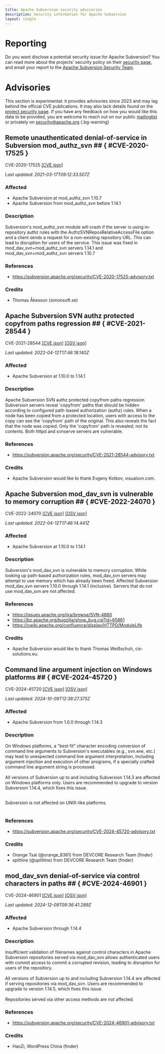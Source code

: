 ```yaml
---
title: Apache Subversion security advisories
description: Security information for Apache Subversion
layout: single
---
```


# Reporting

Do you want disclose a potential security issue for Apache Subversion? You can read more about the projects' security policy on their [security page](https://subversion.apache.org/security/), and email your report to the [Apache Subversion Security Team](mailto:security@subversion.apache.org).

# Advisories

This section is experimental: it provides advisories since 2023 and may lag behind the official CVE publications. It may also lack details found on the [project security page](https://subversion.apache.org/security/). If you have any feedback on how you would like this data to be provided, you are welcome to reach out on our public [mailinglist](/mailinglist) or privately on [security@apache.org](mailto:security@apache.org)
{.bg-warning}

## Remote unauthenticated denial-of-service in Subversion mod_authz_svn ## { #CVE-2020-17525 }

CVE-2020-17525 [\[CVE json\]](./CVE-2020-17525.cve.json)

_Last updated: 2021-03-17T09:12:33.507Z_

### Affected

* Apache Subversion at mod_authz_svn 1.10.7
* Apache Subversion from mod_authz_svn before 1.14.1


### Description

Subversion's mod_authz_svn module will crash if the server is using in-repository authz rules with the AuthzSVNReposRelativeAccessFile option and a client sends a request for a non-existing repository URL. This can lead to disruption for users of the service.  This issue was fixed in mod_dav_svn+mod_authz_svn servers 1.14.1 and mod_dav_svn+mod_authz_svn servers 1.10.7

### References
* https://subversion.apache.org/security/CVE-2020-17525-advisory.txt


### Credits
* Thomas Åkesson (simonsoft.se)


## Apache Subversion SVN authz protected copyfrom paths regression ## { #CVE-2021-28544 }

CVE-2021-28544 [\[CVE json\]](./CVE-2021-28544.cve.json) [\[OSV json\]](./CVE-2021-28544.osv.json)



_Last updated: 2022-04-12T17:46:18.140Z_

### Affected

* Apache Subversion at 1.10.0 to 1.14.1


### Description

Apache Subversion SVN authz protected copyfrom paths regression  Subversion servers reveal 'copyfrom' paths that should be hidden according to configured path-based authorization (authz) rules.  When a node has been copied from a protected location, users with access to the copy can see the 'copyfrom' path of the original.  This also reveals the fact that the node was copied.  Only the 'copyfrom' path is revealed; not its contents. Both httpd and svnserve servers are vulnerable.

### References
* https://subversion.apache.org/security/CVE-2021-28544-advisory.txt


### Credits
* Apache Subversion would like to thank Evgeny Kotkov, visualsvn.com.


## Apache Subversion mod_dav_svn is vulnerable to memory corruption ## { #CVE-2022-24070 }

CVE-2022-24070 [\[CVE json\]](./CVE-2022-24070.cve.json) [\[OSV json\]](./CVE-2022-24070.osv.json)



_Last updated: 2022-04-12T17:46:14.441Z_

### Affected

* Apache Subversion at 1.10.0 to 1.14.1


### Description

Subversion's mod_dav_svn is vulnerable to memory corruption.  While looking up path-based authorization rules, mod_dav_svn servers may attempt to use memory which has already been freed.  Affected Subversion mod_dav_svn servers 1.10.0 through 1.14.1 (inclusive). Servers that do not use mod_dav_svn are not affected.

### References
* https://issues.apache.org/jira/browse/SVN-4880
* https://bz.apache.org/bugzilla/show_bug.cgi?id=65861
* https://cwiki.apache.org/confluence/display/HTTPD/ModuleLife


### Credits
* Apache Subversion would like to thank Thomas Weißschuh, cis-solutions.eu.


## Command line argument injection on Windows platforms ## { #CVE-2024-45720 }

CVE-2024-45720 [\[CVE json\]](./CVE-2024-45720.cve.json) [\[OSV json\]](./CVE-2024-45720.osv.json)



_Last updated: 2024-10-09T12:38:27.375Z_

### Affected

* Apache Subversion from 1.0.0 through 1.14.3


### Description

On Windows platforms, a "best fit" character encoding conversion of command line arguments to Subversion's executables (e.g., svn.exe, etc.) may lead to unexpected command line argument interpretation, including argument injection and execution of other programs, if a specially crafted command line argument string is processed.<br><br>All versions of Subversion up to and including Subversion 1.14.3 are affected on Windows platforms only. Users are recommended to upgrade to version Subversion 1.14.4, which fixes this issue.<br><br><div>Subversion is not affected on UNIX-like platforms.</div><br>

### References
* https://subversion.apache.org/security/CVE-2024-45720-advisory.txt


### Credits
* Orange Tsai (@orange_8361) from DEVCORE Research Team (finder)
* splitline (@_splitline_) from DEVCORE Research Team (finder)


## mod_dav_svn denial-of-service via control characters in paths ## { #CVE-2024-46901 }

CVE-2024-46901 [\[CVE json\]](./CVE-2024-46901.cve.json) [\[OSV json\]](./CVE-2024-46901.osv.json)



_Last updated: 2024-12-09T09:36:41.289Z_

### Affected

* Apache Subversion through 1.14.4


### Description

Insufficient validation of filenames against control characters in Apache Subversion repositories served via mod_dav_svn allows authenticated users with commit access to commit a corrupted revision, leading to disruption for users of the repository.<br><br>All versions of Subversion up to and including Subversion 1.14.4 are affected if serving repositories via mod_dav_svn. Users are recommended to upgrade to version 1.14.5, which fixes this issue.<br><br>Repositories served via other access methods are not affected.

### References
* https://subversion.apache.org/security/CVE-2024-46901-advisory.txt


### Credits
* HaoZi, WordPress China (finder)
